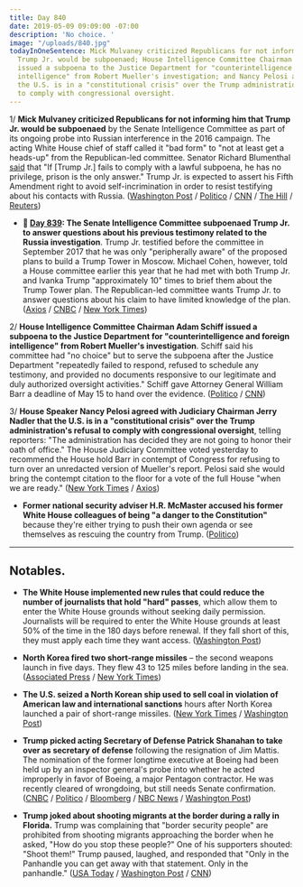 ```yaml
---
title: Day 840
date: 2019-05-09 09:09:00 -07:00
description: 'No choice. '
image: "/uploads/840.jpg"
todayInOneSentence: Mick Mulvaney criticized Republicans for not informing him that
  Trump Jr. would be subpoenaed; House Intelligence Committee Chairman Adam Schiff
  issued a subpoena to the Justice Department for "counterintelligence and foreign
  intelligence" from Robert Mueller's investigation; and Nancy Pelosi agreed that
  the U.S. is in a "constitutional crisis" over the Trump administration's refusal
  to comply with congressional oversight.
---
```


1/ **Mick Mulvaney criticized Republicans for not informing him that Trump Jr. would be subpoenaed** by the Senate Intelligence Committee as part of its ongoing probe into Russian interference in the 2016 campaign. The acting White House chief of staff called it "bad form" to "not at least get a heads-up" from the Republican-led committee. Senator Richard Blumenthal [said](https://twitter.com/kylegriffin1/status/1126509641024692225) that "If \[Trump Jr.\] fails to comply with a lawful subpoena, he has no privilege, prison is the only answer." Trump Jr. is expected to assert his Fifth Amendment right to avoid self-incrimination in order to resist testifying about his contacts with Russia. ([Washington Post](https://www.washingtonpost.com/politics/mulvaney-says-it-was-bad-form-for-senate-republicans-not-to-inform-him-about-donald-trump-jr-subpoena/2019/05/09/d22d4a26-724b-11e9-9f06-5fc2ee80027a_story.html) / [Politico](https://www.politico.com/story/2019/05/09/mick-mulvaney-donald-trump-jr-subpoena-1313364) / [CNN](https://www.cnn.com/2019/05/09/politics/donald-trump-jr-subpoena-frustration/index.html) / [The Hill](https://thehill.com/homenews/senate/442931-dem-senator-trump-jr-should-be-locked-up-if-he-doesnt-comply-with-subpoena) / [Reuters](https://www.reuters.com/article/us-usa-trump-russia-junior-surprise-idUSKCN1SF22Q))

* **📌 [Day 839](https://whatthefuckjusthappenedtoday.com/2019/05/08/day-839/#3-the-senate-intelligence-committee): The Senate Intelligence Committee subpoenaed Trump Jr. to answer questions about his previous testimony related to the Russia investigation**. Trump Jr. testified before the committee in September 2017 that he was only "peripherally aware" of the proposed plans to build a Trump Tower in Moscow. Michael Cohen, however, told a House committee earlier this year that he had met with both Trump Jr. and Ivanka Trump "approximately 10" times to brief them about the Trump Tower plan. The Republican-led committee wants Trump Jr. to answer questions about his claim to have limited knowledge of the plan. ([Axios](https://www.axios.com/senate-intelligence-committee-donald-trump-jr-subpoena-russia-9c9ed1e6-63e4-4796-91c4-a20082e991d2.html) / [CNBC](https://www.cnbc.com/2019/05/08/senate-intelligence-committee-subpoenas-donald-trump-jr.html) / [New York Times](https://www.nytimes.com/2019/05/08/us/politics/donald-trump-jr-subpoena.html))

2/ **House Intelligence Committee Chairman Adam Schiff issued a subpoena to the Justice Department for "counterintelligence and foreign intelligence" from Robert Mueller's investigation**. Schiff said his committee had "no choice" but to serve the subpoena after the Justice Department "repeatedly failed to respond, refused to schedule any testimony, and provided no documents responsive to our legitimate and duly authorized oversight activities." Schiff gave Attorney General William Barr a deadline of May 15 to hand over the evidence. ([Politico](https://www.politico.com/story/2019/05/08/adam-schiff-subpoena-mueller-report-1313078) / [CNN](https://www.cnn.com/2019/05/08/politics/adam-schiff-house-intelligence-mueller/index.html))

3/ **House Speaker Nancy Pelosi agreed with Judiciary Chairman Jerry Nadler that the U.S. is in a "constitutional crisis" over the Trump administration's refusal to comply with congressional oversight**, telling reporters: "The administration has decided they are not going to honor their oath of office." The House Judiciary Committee voted yesterday to recommend the House hold Barr in contempt of Congress for refusing to turn over an unredacted version of Mueller's report. Pelosi said she would bring the contempt citation to the floor for a vote of the full House "when we are ready." ([New York Times](https://www.nytimes.com/2019/05/09/us/politics/pelosi-constitutional-crisis.html) / [Axios](https://www.axios.com/pelosi-constitutional-crisis-trump-mueller-report-04c09200-17c2-441f-93bc-ee5ad52b53c5.html))

* **Former national security adviser H.R. McMaster accused his former White House colleagues of being "a danger to the Constitution"** because they're either trying to push their own agenda or see themselves as rescuing the country from Trump. ([Politico](https://www.politico.com/story/2019/05/08/mcmaster-white-house-danger-to-the-constitution-1418268))

---

## Notables.

* **The White House implemented new rules that could reduce the number of journalists that hold "hard" passes**, which allow them to enter the White House grounds without seeking daily permission. Journalists will be required to enter the White House grounds at least 50% of the time in the 180 days before renewal. If they fall short of this, they must apply each time they want access. ([Washington Post](https://www.washingtonpost.com/lifestyle/style/white-house-imposes-new-rules-on-reporters-credentials-raising-concerns-about-access/2019/05/08/793dc404-71dd-11e9-9eb4-0828f5389013_story.html))

* **North Korea fired two short-range missiles** – the second weapons launch in five days. They flew 43 to 125 miles before landing in the sea. ([Associated Press](https://apnews.com/a5fc6c7710604d11925251b5e5827bf6) / [New York Times](https://www.nytimes.com/2019/05/09/world/asia/north-korea-missile.html))

* **The U.S. seized a North Korean ship used to sell coal in violation of American law and international sanctions** hours after North Korea launched a pair of short-range missiles. ([New York Times](https://www.nytimes.com/2019/05/09/us/politics/wise-honest-north-korea-ship-seized.html) / [Washington Post](https://www.washingtonpost.com/world/national-security/us-seizes-north-korean-coal-ship-accuses-pyongyang-of-violating-sanctions/2019/05/09/8fc50d86-726e-11e9-8be0-ca575670e91c_story.html))

* **Trump picked acting Secretary of Defense Patrick Shanahan to take over as secretary of defense** following the resignation of Jim Mattis. The nomination of the former longtime executive at Boeing had been held up by an inspector general's probe into whether he acted improperly in favor of Boeing, a major Pentagon contractor. He was recently cleared of wrongdoing, but still needs Senate confirmation. ([CNBC](https://www.cnbc.com/2019/05/09/trump-picks-ex-boeing-exec-patrick-shanahan-to-be-secretary-of-defense.html) / [Politico](https://www.politico.com/story/2019/05/09/trump-taps-pat-shanahan-for-defense-secretary-1315491) / [Bloomberg](https://www.bloomberg.com/news/articles/2019-05-09/trump-shanahan-defense-secretary) / [NBC News](https://www.nbcnews.com/politics/politics-news/trump-nominate-former-boeing-executive-patrick-shanahan-secretary-defense-n1004031) / [Washington Post](https://www.washingtonpost.com/news/politics/wp/2019/05/09/trump-picks-patrick-shanahan-for-defense-secretary-white-house-says-the-ex-boeing-executive-has-been-acting-head-since-january/))

* **Trump joked about shooting migrants at the border during a rally in Florida.** Trump was complaining that "border security people" are prohibited from shooting migrants approaching the border when he asked, "How do you stop these people?" One of his supporters shouted: "Shoot them!" Trump paused, laughed, and responded that "Only in the Panhandle you can get away with that statement. Only in the panhandle." ([USA Today](https://www.usatoday.com/story/news/politics/onpolitics/2019/05/09/trump-chuckles-shooting-migrants/1150160001/) / [Washington Post](https://www.washingtonpost.com/nation/2019/05/09/shoot-them-trump-laughs-off-supporters-demand-violence-against-migrants/?noredirect=on) / [CNN](https://www.cnn.com/2019/05/09/politics/donald-trump-rally-shoot-migrants/index.html))